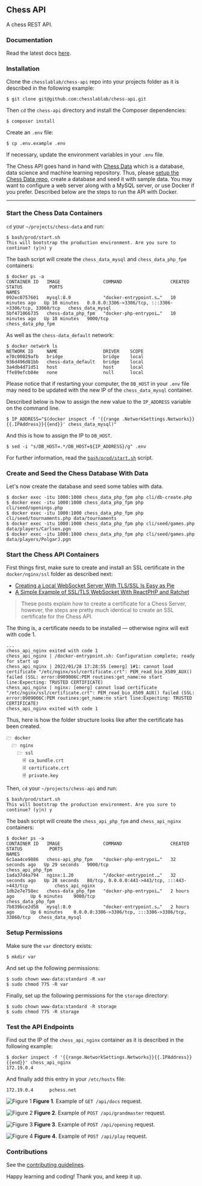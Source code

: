 ## Chess API

A chess REST API.

### Documentation

Read the latest docs [here](https://app.swaggerhub.com/apis-docs/chesslablab/chess-rest_api/1.0.0).

### Installation

Clone the `chesslablab/chess-api` repo into your projects folder as it is described in the following example:

    $ git clone git@github.com:chesslablab/chess-api.git

Then `cd` the `chess-api` directory and install the Composer dependencies:

    $ composer install

Create an `.env` file:

    $ cp .env.example .env

If necessary, update the environment variables in your `.env` file.

The Chess API goes hand in hand with [Chess Data](https://github.com/chesslablab/chess-data) which is a database, data science and machine learning repository. Thus, please [setup the Chess Data repo](https://github.com/chesslablab/chess-data#setup), create a database and seed it with sample data. You may want to configure a web server along with a MySQL server, or use Docker if you prefer. Described below are the steps to run the API with Docker.

---

### Start the Chess Data Containers

`cd` your `~/projects/chess-data` and run:

```
$ bash/prod/start.sh
This will bootstrap the production environment. Are you sure to continue? (y|n) y
```

The bash script will create the `chess_data_mysql` and `chess_data_php_fpm` containers:

```
$ docker ps -a
CONTAINER ID   IMAGE                COMMAND                  CREATED          STATUS          PORTS                                                  NAMES
092ec0757601   mysql:8.0            "docker-entrypoint.s…"   10 minutes ago   Up 10 minutes   0.0.0.0:3306->3306/tcp, :::3306->3306/tcp, 33060/tcp   chess_data_mysql
5bf471066735   chess-data_php_fpm   "docker-php-entrypoi…"   10 minutes ago   Up 10 minutes   9000/tcp                                               chess_data_php_fpm
```

As well as the `chess-data_default` network:

```
$ docker network ls
NETWORK ID     NAME                 DRIVER    SCOPE
e70c00029afb   bridge               bridge    local
936d496d81bb   chess-data_default   bridge    local
3a4db4d71d51   host                 host      local
ffe89efcb84e   none                 null      local
```

Please notice that if restarting your computer, the `DB_HOST` in your `.env` file may need to be updated with the new IP of the `chess_data_mysql` container.

Described below is how to assign the new value to the `IP_ADDRESS` variable on the command line.

```
$ IP_ADDRESS="$(docker inspect -f '{{range .NetworkSettings.Networks}}{{.IPAddress}}{{end}}' chess_data_mysql)"
```

And this is how to assign the IP to `DB_HOST`.

```
$ sed -i "s/DB_HOST=.*/DB_HOST=${IP_ADDRESS}/g" .env
```

For further information, read the [`bash/prod/start.sh`](https://github.com/chesslablab/chess-data/blob/master/bash/prod/start.sh) script.

### Create and Seed the Chess Database With Data

Let's now create the database and seed some tables with data.

```
$ docker exec -itu 1000:1000 chess_data_php_fpm php cli/db-create.php
$ docker exec -itu 1000:1000 chess_data_php_fpm php cli/seed/openings.php
$ docker exec -itu 1000:1000 chess_data_php_fpm php cli/seed/tournaments.php data/tournaments
$ docker exec -itu 1000:1000 chess_data_php_fpm php cli/seed/games.php data/players/Carlsen.pgn
$ docker exec -itu 1000:1000 chess_data_php_fpm php cli/seed/games.php data/players/PolgarJ.pgn
```

### Start the Chess API Containers

First things first, make sure to create and install an SSL certificate in the `docker/nginx/ssl` folder as described next:

- [Creating a Local WebSocket Server With TLS/SSL Is Easy as Pie](https://medium.com/geekculture/creating-a-local-websocket-server-with-tls-ssl-is-easy-as-pie-de1a2ef058e0)
- [A Simple Example of SSL/TLS WebSocket With ReactPHP and Ratchet](https://medium.com/geekculture/a-simple-example-of-ssl-tls-websocket-with-reactphp-and-ratchet-e03be973f521)

> These posts explain how to create a certificate for a Chess Server, however, the steps are pretty much identical to create an SSL certificate for the Chess API.

The thing is, a certificate needs to be installed — otherwise nginx will exit with code 1.

```
...
chess_api_nginx exited with code 1
chess_api_nginx | /docker-entrypoint.sh: Configuration complete; ready for start up
chess_api_nginx | 2022/01/28 17:28:55 [emerg] 1#1: cannot load certificate "/etc/nginx/ssl/certificate.crt": PEM_read_bio_X509_AUX() failed (SSL: error:0909006C:PEM routines:get_name:no start line:Expecting: TRUSTED CERTIFICATE)
chess_api_nginx | nginx: [emerg] cannot load certificate "/etc/nginx/ssl/certificate.crt": PEM_read_bio_X509_AUX() failed (SSL: error:0909006C:PEM routines:get_name:no start line:Expecting: TRUSTED CERTIFICATE)
chess_api_nginx exited with code 1
```

Thus, here is how the folder structure looks like after the certificate has been created.

```
🗁 docker
  🗁 nginx
    🗁 ssl
      🗎 ca_bundle.crt
      🗎 certificate.crt
      🗎 private.key
```

Then, `cd` your `~/projects/chess-api` and run:

```
$ bash/prod/start.sh
This will bootstrap the production environment. Are you sure to continue? (y|n) y
```

The bash script will create the `chess_api_php_fpm` and `chess_api_nginx` containers:

```
$ docker ps -a
CONTAINER ID   IMAGE                COMMAND                  CREATED          STATUS          PORTS                                                  NAMES
6c1aa4ce9886   chess-api_php_fpm    "docker-php-entrypoi…"   32 seconds ago   Up 29 seconds   9000/tcp                                               chess_api_php_fpm
1ada37d4a794   nginx:1.20           "/docker-entrypoint.…"   32 seconds ago   Up 28 seconds   80/tcp, 0.0.0.0:443->443/tcp, :::443->443/tcp          chess_api_nginx
1db2e7e758ec   chess-data_php_fpm   "docker-php-entrypoi…"   2 hours ago      Up 6 minutes    9000/tcp                                               chess_data_php_fpm
7b839bce2d58   mysql:8.0            "docker-entrypoint.s…"   2 hours ago      Up 6 minutes    0.0.0.0:3306->3306/tcp, :::3306->3306/tcp, 33060/tcp   chess_data_mysql
```

### Setup Permissions

Make sure the `var` directory exists:

```
$ mkdir var
```

And set up the following permissions:

```
$ sudo chown www-data:standard -R var
$ sudo chmod 775 -R var
```

Finally, set up the following permissions for the `storage` directory:

```
$ sudo chown www-data:standard -R storage
$ sudo chmod 775 -R storage
```

### Test the API Endpoints

Find out the IP of the `chess_api_nginx` container as it is described in the following example:

```
$ docker inspect -f '{{range.NetworkSettings.Networks}}{{.IPAddress}}{{end}}' chess_api_nginx
172.19.0.4
```

And finally add this entry in your `/etc/hosts` file:

```
172.19.0.4      pchess.net
```
![Figure 1](/docs/figure-01.png)
**Figure 1**. Example of `GET /api/docs` request.

![Figure 2](/docs/figure-02.png)
**Figure 2**. Example of `POST /api/grandmaster` request.

![Figure 3](/docs/figure-03.png)
**Figure 3**. Example of `POST /api/opening` request.

![Figure 4](/docs/figure-04.png)
**Figure 4**. Example of `POST /api/play` request.

### Contributions

See the [contributing guidelines](https://github.com/chesslablab/chess-api/blob/main/CONTRIBUTING.md).

Happy learning and coding! Thank you, and keep it up.
